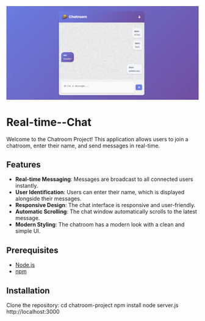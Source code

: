 ![Chat](b.png)

# Real-time--Chat

Welcome to the Chatroom Project! This application allows users to join a chatroom, enter their name, and send messages in real-time.

## Features

- **Real-time Messaging**: Messages are broadcast to all connected users instantly.
- **User Identification**: Users can enter their name, which is displayed alongside their messages.
- **Responsive Design**: The chat interface is responsive and user-friendly.
- **Automatic Scrolling**: The chat window automatically scrolls to the latest message.
- **Modern Styling**: The chatroom has a modern look with a clean and simple UI.


## Prerequisites

- [Node.js](https://nodejs.org/en/)
- [npm](https://www.npmjs.com/)

## Installation

Clone the repository:
cd chatroom-project
npm install
node server.js
http://localhost:3000




